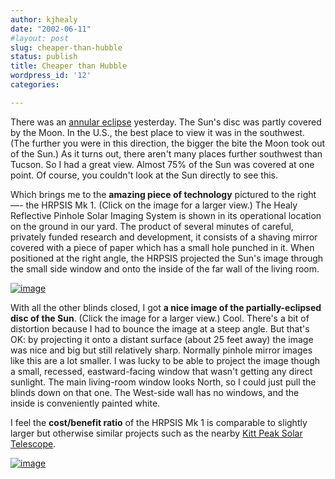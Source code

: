 ```yaml
---
author: kjhealy
date: "2002-06-11"
#layout: post
slug: cheaper-than-hubble
status: publish
title: Cheaper than Hubble
wordpress_id: '12'
categories:

---
```


There was an [annular eclipse](http://story.news.yahoo.com/news?tmpl=story&u=/space/20020607/sc_space/viewer_s_guide_to_the_june_10_solar_eclipse) yesterday. The Sun's disc was partly covered by the Moon. In the U.S., the best place to view it was in the southwest. (The further you were in this direction, the bigger the bite the Moon took out of the Sun.) As it turns out, there aren't many places further southwest than Tucson. So I had a great view. Almost 75% of the Sun was covered at one point. Of course, you couldn't look at the Sun directly to see this.

Which brings me to the **amazing piece of technology** pictured to the right—- the HRPSIS Mk 1. (Click on the image for a larger view.) The Healy Reflective Pinhole Solar Imaging System is shown in its operational location on the ground in our yard. The product of several minutes of careful, privately funded research and development, it consists of a shaving mirror covered with a piece of paper which has a small hole punched in it. When positioned at the right angle, the HRPSIS projected the Sun's image through the small side window and onto the inside of the far wall of the living room.

[![image](http://fiachra.soc.arizona.edu/blog/images/eclipse/mirror.jpg)](http://fiachra.soc.arizona.edu/blog/images/eclipse/mirror.jpg)

With all the other blinds closed, I got **a nice image of the partially-eclipsed disc of the Sun**. (Click the image for a larger view.)
 Cool. There's a bit of distortion because I had to bounce the image at a steep angle. But that's OK: by projecting it onto a distant surface (about 25 feet away) the image was nice and big but still relatively sharp. Normally pinhole mirror images like this are a lot smaller. I was lucky to be able to project the image though a small, recessed, eastward-facing window that wasn't getting any direct sunlight. The main living-room window looks North, so I could just pull the blinds down on that one. The West-side wall has no windows, and the inside is conveniently painted white.

I feel the **cost/benefit ratio** of the HRPSIS Mk 1 is comparable to slightly larger but otherwise similar projects such as the nearby [Kitt Peak Solar Telescope](http://fiachra.soc.arizona.edu/images/photos/first-month/images/20010903-set1_9_1024x768.JPG).

[![image](http://fiachra.soc.arizona.edu/blog/images/eclipse/sun.jpg)](http://fiachra.soc.arizona.edu/blog/images/eclipse/sun.jpg)
